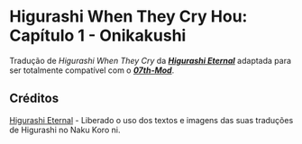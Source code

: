 # Higurashi When They Cry Hou: Capítulo 1 - Onikakushi

Tradução de _Higurashi When They Cry_ da **[_Higurashi Eternal_](https://higurashieternal.wordpress.com/)** adaptada para ser totalmente compatível com o **[_07th-Mod_](https://07th-mod.com)**.

## Créditos

[Higurashi Eternal](https://higurashieternal.wordpress.com/) - Liberado o uso dos textos e imagens das suas traduções de Higurashi no Naku Koro ni.
